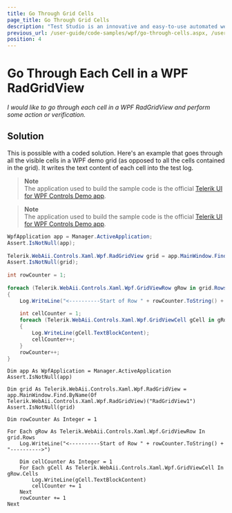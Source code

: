 ```yaml
---
title: Go Through Grid Cells
page_title: Go Through Grid Cells
description: "Test Studio is an innovative and easy-to-use automated web, WPF and load testing solution. Test Studio tests support essential technologies like ASP.NET AJAX, Silverlight, PHP and MVC. HTML5, Testing framework, functional testing, performance testing, load testing, exploratory testing, manual testing."
previous_url: /user-guide/code-samples/wpf/go-through-cells.aspx, /user-guide/code-samples/wpf/go-through-cells
position: 4
---
```

# Go Through Each Cell in a WPF RadGridView

*I would like to go through each cell in a WPF RadGridView and perform some action or verification.*

## Solution

This is possible with a coded solution. Here's an example that goes through all the visible cells in a WPF demo grid (as opposed to all the cells contained in the grid). It writes the text content of each cell into the test log.

> **Note** 
><br>
> The application used to build the sample code is the official <a href="https://demos.telerik.com/wpf/" target="_blank">Telerik UI for WPF Controls Demo app</a>. 

> **Note** 
><br>
> The application used to build the sample code is the official <a href="https://demos.telerik.com/wpf/" target="_blank">Telerik UI for WPF Controls Demo app</a>. 

````C#
WpfApplication app = Manager.ActiveApplication;
Assert.IsNotNull(app);
 
Telerik.WebAii.Controls.Xaml.Wpf.RadGridView grid = app.MainWindow.Find.ByName<Telerik.WebAii.Controls.Xaml.Wpf.RadGridView>("RadGridView1");
Assert.IsNotNull(grid);
 
int rowCounter = 1;
 
foreach (Telerik.WebAii.Controls.Xaml.Wpf.GridViewRow gRow in grid.Rows)
{
    Log.WriteLine("<----------Start of Row " + rowCounter.ToString() + "---------->");
     
    int cellCounter = 1;
    foreach (Telerik.WebAii.Controls.Xaml.Wpf.GridViewCell gCell in gRow.Cells)
    {
        Log.WriteLine(gCell.TextBlockContent);
        cellCounter++;
    }
    rowCounter++;
}
````
````VB
Dim app As WpfApplication = Manager.ActiveApplication
Assert.IsNotNull(app)
 
Dim grid As Telerik.WebAii.Controls.Xaml.Wpf.RadGridView = app.MainWindow.Find.ByName(Of Telerik.WebAii.Controls.Xaml.Wpf.RadGridView)("RadGridView1")
Assert.IsNotNull(grid)
 
Dim rowCounter As Integer = 1
 
For Each gRow As Telerik.WebAii.Controls.Xaml.Wpf.GridViewRow In grid.Rows
    Log.WriteLine("<----------Start of Row " + rowCounter.ToString() + "---------->")
 
    Dim cellCounter As Integer = 1
    For Each gCell As Telerik.WebAii.Controls.Xaml.Wpf.GridViewCell In gRow.Cells
        Log.WriteLine(gCell.TextBlockContent)
        cellCounter += 1
    Next
    rowCounter += 1
Next
````



